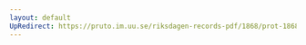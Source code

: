 ```yaml
---
layout: default
UpRedirect: https://pruto.im.uu.se/riksdagen-records-pdf/1868/prot-1868--fk--429/prot-1868--fk--429_051.pdf
---
```

